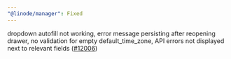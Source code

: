 ```yaml
---
"@linode/manager": Fixed
---
```


dropdown autofill not working, error message persisting after reopening drawer, no validation for empty default_time_zone, API errors not displayed next to relevant fields ([#12006](https://github.com/linode/manager/pull/12006))
